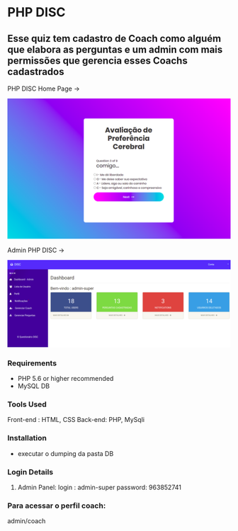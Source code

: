 # PHP DISC
##  Esse quiz tem cadastro de Coach como alguém que elabora as perguntas e um admin com mais permissões que gerencia esses Coachs cadastrados


PHP DISC  Home Page ->

![q1](https://github.com/ccastiglioni/quiz-disc/blob/master/pergutas.png)


Admin PHP DISC ->

![q2](https://github.com/ccastiglioni/quiz-disc/blob/master/admin-.png)



### Requirements 

- PHP 5.6 or higher recommended 
- MySQL DB

### Tools Used
Front-end :  HTML, CSS
Back-end:   PHP, MySqli

### Installation
- executar o dumping da pasta DB

### Login Details

1. Admin Panel:
login   : admin-super
password:  963852741

### Para acessar o perfil coach:
admin/coach 
